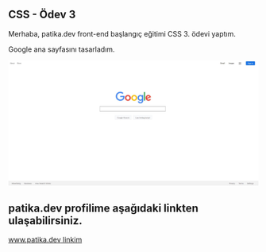## CSS - Ödev 3

Merhaba, patika.dev front-end başlangıç eğitimi CSS 3. ödevi yaptım. 

Google ana sayfasını tasarladım.


![alt text for screen readers](/google.JPG "Text to show on mouseover")



patika.dev profilime aşağıdaki linkten ulaşabilirsiniz.
------------------------------------------------------

[www.patika.dev linkim](https://app.patika.dev/tunadev) 